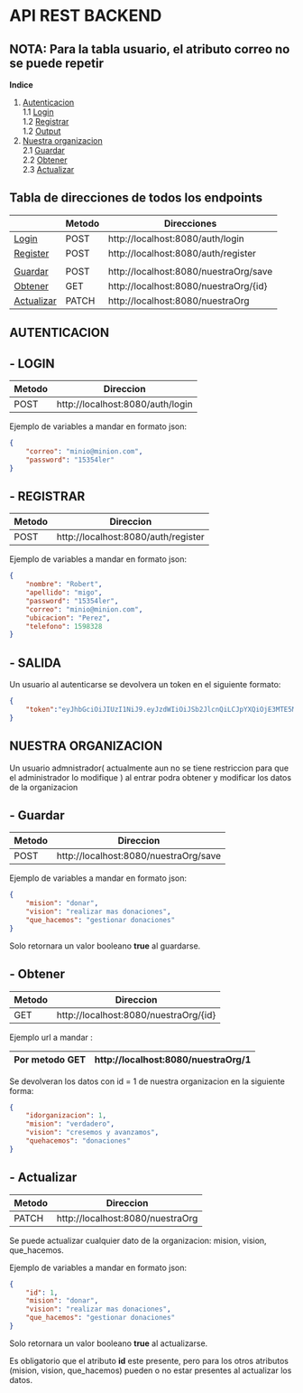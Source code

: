 
# API REST BACKEND
## NOTA: Para la tabla usuario, el atributo correo no se puede repetir

**Indice**
1. [Autenticacion](#auth)  
    1.1 [Login](#login)  
    1.2 [Registrar](#register)  
    1.2 [Output](#output)  
2. [Nuestra organizacion](#nuestraOrg)  
    2.1 [Guardar](#guardar)  
    2.2 [Obtener](#obtener)  
    2.3 [Actualizar](#update)

## Tabla de direcciones de todos los endpoints

|  | Metodo | Direcciones |
| --- | --- | --- |
| [Login](#log) | POST | http://localhost:8080/auth/login |
| [Register](#register) | POST | http://localhost:8080/auth/register |
|  |  |  |
| [Guardar](#guardar) | POST |http://localhost:8080/nuestraOrg/save |  
| [Obtener](#obtener) | GET | http://localhost:8080/nuestraOrg/{id} |
| [Actualizar](#update) | PATCH |http://localhost:8080/nuestraOrg |


<div id="auth"/>

## AUTENTICACION

<div id="login"/>

## - LOGIN

| Metodo | Direccion | 
| --- | --- |
| POST |http://localhost:8080/auth/login |

Ejemplo de variables a mandar en formato json: 

```json
{ 
    "correo": "minio@minion.com", 
    "password": "15354ler"
}
```

<div id="register"/>

## - REGISTRAR  

| Metodo | Direccion | 
| --- | --- |
| POST |http://localhost:8080/auth/register |

Ejemplo de variables a mandar en formato json: 

```json
{ 
    "nombre": "Robert",
    "apellido": "migo",
    "password": "15354ler",
    "correo": "minio@minion.com",
    "ubicacion": "Perez",
    "telefono": 1598328
}
```

<div id="output"/>

## - SALIDA  

Un usuario al autenticarse se devolvera un token en el siguiente formato:

```json
{
    "token":"eyJhbGciOiJIUzI1NiJ9.eyJzdWIiOiJSb2JlcnQiLCJpYXQiOjE3MTE5MTE5NDIsImV4cCI6MTcxMTkxMzM4Mn0.XlqUxBUkyV26jCTDvLFZfMD55NQ0nG135L9RJfbT44k"  
}
```

<div id="nuestraOrg"/>

## NUESTRA ORGANIZACION   

Un usuario admnistrador( actualmente aun no se tiene restriccion para que el administrador lo modifique ) al entrar podra obtener y modificar los datos de la organizacion

<div id="guardar"/>

## - Guardar  


| Metodo | Direccion | 
| --- | --- |
| POST |http://localhost:8080/nuestraOrg/save |

Ejemplo de variables a mandar en formato json: 

```json
{ 
    "mision": "donar",
    "vision": "realizar mas donaciones",
    "que_hacemos": "gestionar donaciones"
}
```
Solo retornara un valor booleano **true** al guardarse.

<div id="obtener"/>

## - Obtener  

| Metodo | Direccion | 
| --- | --- |
| GET | http://localhost:8080/nuestraOrg/{id} |

Ejemplo url a mandar : 

| Por metodo GET | http://localhost:8080/nuestraOrg/1 |
| --- | --- | 

Se devolveran los datos con id = 1 de nuestra organizacion en la siguiente forma:  
```json
{
    "idorganizacion": 1,
    "mision": "verdadero",
    "vision": "cresemos y avanzamos",
    "quehacemos": "donaciones"
}  
```


<div id="update"/>

## - Actualizar


| Metodo | Direccion | 
| --- | --- |
| PATCH |http://localhost:8080/nuestraOrg |

Se puede actualizar cualquier dato de la organizacion: mision, vision, que_hacemos. 

Ejemplo de variables a mandar en formato json: 

```json
{ 
    "id": 1,
    "mision": "donar",
    "vision": "realizar mas donaciones",
    "que_hacemos": "gestionar donaciones"
}
```
Solo retornara un valor booleano **true** al actualizarse.

Es obligatorio que el atributo **id** este presente, pero para los otros atributos (mision, vision, que_hacemos) pueden o no estar presentes al actualizar los datos. 


